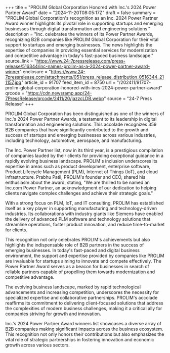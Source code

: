 +++
title = "PROLIM Global Corporation Honored with Inc.'s 2024 Power Partner Award"
date = "2024-11-20T08:05:17Z"
draft = false
summary = "PROLIM Global Corporation's recognition as an Inc. 2024 Power Partner Award winner highlights its pivotal role in supporting startups and emerging businesses through digital transformation and engineering solutions."
description = "Inc. celebrates the winners of its Power Partner Awards, recognizing B2B companies like PROLIM Global Corporation for their vital support to startups and emerging businesses. The news highlights the expertise of companies in providing essential services for modernization and competitive advantage in today's fast-paced business landscape."
source_link = "https://www.24-7pressrelease.com/press-release/516344/inc-names-prolim-as-a-2024-power-partner-award-winner"
enclosure = "https://www.24-7pressrelease.com/attachments/051/press_release_distribution_0516344_211157.jpg"
article_id = 91707
feed_item_id = 8750
url = "/202411/91707-prolim-global-corporation-honored-with-incs-2024-power-partner-award"
qrcode = "https://cdn.newsramp.app/24-7PressRelease/qrcode/2411/20/jazzcLDB.webp"
source = "24-7 Press Release"
+++

<p>PROLIM Global Corporation has been distinguished as one of the winners of Inc.'s 2024 Power Partner Awards, a testament to its leadership in digital transformation and engineering solutions. This accolade recognizes 359 B2B companies that have significantly contributed to the growth and success of startups and emerging businesses across various industries, including technology, automotive, aerospace, and manufacturing.</p><p>The Inc. Power Partner list, now in its third year, is a prestigious compilation of companies lauded by their clients for providing exceptional guidance in a rapidly evolving business landscape. PROLIM's inclusion underscores its expertise in areas such as product development, enterprise software, Product Lifecycle Management (PLM), Internet of Things (IoT), and cloud infrastructure. Prabhu Patil, PROLIM's founder and CEO, shared his enthusiasm about the award, stating, "We are thrilled to be named an Inc.com Power Partner, an acknowledgment of our dedication to helping clients navigate complex challenges and achieve their strategic goals."</p><p>With a strong focus on PLM, IoT, and IT consulting, PROLIM has established itself as a key player in supporting manufacturing and technology-driven industries. Its collaborations with industry giants like Siemens have enabled the delivery of advanced PLM software and technology solutions that streamline operations, foster product innovation, and reduce time-to-market for clients.</p><p>This recognition not only celebrates PROLIM's achievements but also highlights the indispensable role of B2B partners in the success of emerging businesses. In today's fast-paced and digital business environment, the support and expertise provided by companies like PROLIM are invaluable for startups aiming to innovate and compete effectively. The Power Partner Award serves as a beacon for businesses in search of reliable partners capable of propelling them towards modernization and competitive advantage.</p><p>The evolving business landscape, marked by rapid technological advancements and increasing competition, underscores the necessity for specialized expertise and collaborative partnerships. PROLIM's accolade reaffirms its commitment to delivering client-focused solutions that address the complexities of modern business challenges, making it a critical ally for companies striving for growth and innovation.</p><p>Inc.'s 2024 Power Partner Award winners list showcases a diverse array of B2B companies making significant impacts across the business ecosystem. This recognition not only honors their contributions but also emphasizes the vital role of strategic partnerships in fostering innovation and economic growth across various sectors.</p>